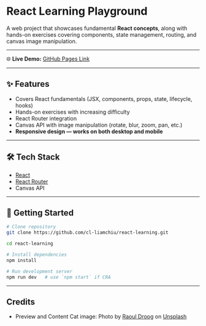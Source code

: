 # React Learning Playground

A web project that showcases fundamental **React concepts**, along with hands-on exercises covering components, state management, routing, and canvas image manipulation.

---

🌐 **Live Demo:** [GitHub Pages Link](https://cl-liamchiu.github.io/react-learning/)

---

## ✨ Features

- Covers React fundamentals (JSX, components, props, state, lifecycle, hooks)
- Hands-on exercises with increasing difficulty
- React Router integration
- Canvas API with image manipulation (rotate, blur, zoom, pan, etc.)
- **Responsive design — works on both desktop and mobile**

---

## 🛠️ Tech Stack

- [React](https://react.dev/)
- [React Router](https://reactrouter.com/)
- Canvas API

---

## 🚀 Getting Started

```bash
# Clone repository
git clone https://github.com/cl-liamchiu/react-learning.git

cd react-learning

# Install dependencies
npm install

# Run development server
npm run dev   # use `npm start` if CRA
```

---

## Credits

- Preview and Content Cat image: Photo by [Raoul Droog](https://unsplash.com/@raouldroog) on [Unsplash](https://unsplash.com)
